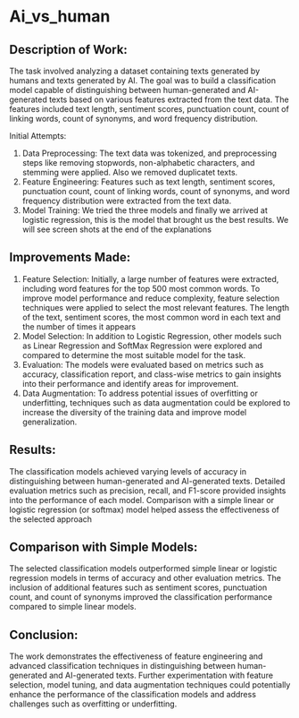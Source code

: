 # Ai_vs_human

## Description of Work:
The task involved analyzing a dataset containing texts generated by humans and texts generated by AI. The goal was to build a classification model capable of distinguishing between human-generated and AI-generated texts based on various features extracted from the text data. The features included text length, sentiment scores, punctuation count, count of linking words, count of synonyms, and word frequency distribution.

Initial Attempts:
1. Data Preprocessing:
The text data was tokenized, and preprocessing steps like removing stopwords, non-alphabetic characters, and stemming were applied. Also we removed duplicatet texts.
2. Feature Engineering:
Features such as text length, sentiment scores, punctuation count, count of linking words, count of synonyms, and word frequency distribution were extracted from the text data.
3. Model Training:
We tried the three models and finally we arrived at logistic regression, this is the model that brought us the best results. We will see screen shots at the end of the explanations

## Improvements Made:
1. Feature Selection:
Initially, a large number of features were extracted, including word features for the top 500 most common words. To improve model performance and reduce complexity, feature selection techniques were applied to select the most relevant features. The length of the text, sentiment scores, the most common word in each text and the number of times it appears
2. Model Selection:
In addition to Logistic Regression, other models such as Linear Regression and SoftMax Regression were explored and compared to determine the most suitable model for the task.
3. Evaluation:
The models were evaluated based on metrics such as accuracy, classification report, and class-wise metrics to gain insights into their performance and identify areas for improvement.
4. Data Augmentation:
To address potential issues of overfitting or underfitting, techniques such as data augmentation could be explored to increase the diversity of the training data and improve model generalization.

## Results:
The classification models achieved varying levels of accuracy in distinguishing between human-generated and AI-generated texts.
Detailed evaluation metrics such as precision, recall, and F1-score provided insights into the performance of each model.
Comparison with a simple linear or logistic regression (or softmax) model helped assess the effectiveness of the selected approach 

## Comparison with Simple Models:
The selected classification models outperformed simple linear or logistic regression models in terms of accuracy and other evaluation metrics.
The inclusion of additional features such as sentiment scores, punctuation count, and count of synonyms improved the classification performance compared to simple linear models.

## Conclusion:
The work demonstrates the effectiveness of feature engineering and advanced classification techniques in distinguishing between human-generated and AI-generated texts.
Further experimentation with feature selection, model tuning, and data augmentation techniques could potentially enhance the performance of the classification models and address challenges such as overfitting or underfitting.




